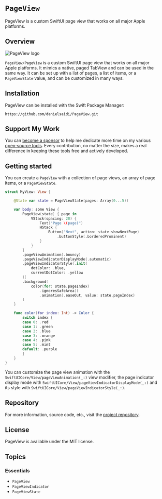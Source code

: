 # ``PageView``

PageView is a custom SwiftUI page view that works on all major Apple platforms.


## Overview

![PageView logo](Logo.png)

``PageView/PageView`` is a custom SwiftUI page view that works on all major Apple platforms. It mimics a native, paged TabView and can be used in the same way. It can be set up with a list of pages, a list of items, or a ``PageViewState`` value, and can be customized in many ways.



## Installation

PageView can be installed with the Swift Package Manager:

```
https://github.com/danielsaidi/PageView.git
```


## Support My Work

You can [become a sponsor][Sponsors] to help me dedicate more time on my various [open-source tools][OpenSource]. Every contribution, no matter the size, makes a real difference in keeping these tools free and actively developed.


## Getting started

You can create a ``PageView`` with a collection of page views, an array of page items, or a ``PageViewState``.

```swift
struct MyView: View {

    @State var state = PageViewState(pages: Array(0...5))

    var body: some View {
        PageView(state) { page in
            VStack(spacing: 20) {
                Text("Page \(page)")
                HStack {
                    Button("Next", action: state.showNextPage)
                        .buttonStyle(.borderedProminent)
                }
            }
        }
        .pageViewAnimation(.bouncy)
        .pageViewIndicatorDisplayMode(.automatic)
        .pageViewIndicatorStyle(.init(
            dotColor: .blue,
            currentDotColor: .yellow
        ))
        .background(
            color(for: state.pageIndex)
                .ignoresSafeArea()
                .animation(.easeOut, value: state.pageIndex)
        )
    }

    func color(for index: Int) -> Color {
        switch index {
        case 0: .red
        case 1: .green
        case 2: .blue
        case 3: .orange
        case 4: .pink
        case 5: .mint
        default: .purple
        }
    }
}
```

You can customize the page view animation with the ``SwiftUICore/View/pageViewAnimation(_:)`` view modifier, the page indicator display mode with ``SwiftUICore/View/pageViewIndicatorDisplayMode(_:)`` and its style with ``SwiftUICore/View/pageViewIndicatorStyle(_:)``.



## Repository

For more information, source code, etc., visit the [project repository](https://github.com/danielsaidi/PageView).



## License

PageView is available under the MIT license.



## Topics

### Essentials

- ``PageView``
- ``PageViewIndicator``
- ``PageViewState``


[Email]: mailto:daniel.saidi@gmail.com
[Website]: https://danielsaidi.com
[GitHub]: https://github.com/danielsaidi
[OpenSource]: https://danielsaidi.com/opensource
[Sponsors]: https://github.com/sponsors/danielsaidi
